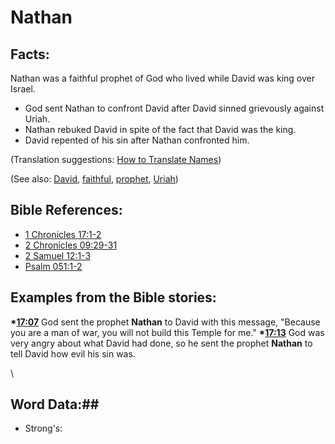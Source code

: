# Nathan #

## Facts: ##

Nathan was a faithful prophet of God who lived while David was king over Israel.

* God sent Nathan to confront David after David sinned grievously against Uriah.
* Nathan rebuked David in spite of the fact that David was the king.
* David repented of his sin after Nathan confronted him.

(Translation suggestions: [How to Translate Names](rc://en/ta/man/translate/translate-names))

(See also: [David](../other/david.md), [faithful](../kt/faithful.md), [prophet](../kt/prophet.md), [Uriah](../other/uriah.md))

## Bible References: ##

* [1 Chronicles 17:1-2](rc://en/tn/help/1ch/17/01)
* [2 Chronicles 09:29-31](rc://en/tn/help/2ch/09/29)
* [2 Samuel 12:1-3](rc://en/tn/help/2sa/12/01)
* [Psalm 051:1-2](rc://en/tn/help/psa/051/001)

## Examples from the Bible stories: ##

  __*[17:07](rc://en/tn/help/obs/17/07)__ God sent the prophet __Nathan__ to David with this message, "Because you are a man of war, you will not build this Temple for me."
  __*[17:13](rc://en/tn/help/obs/17/13)__ God was very angry about what David had done, so he sent the prophet __Nathan__ to tell David how evil his sin was. 



\\

## Word Data:##

* Strong's: 

